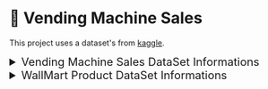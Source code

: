 # 🏪 Vending Machine Sales

This project uses a dataset's from [kaggle](https://www.kaggle.com/).

<details>
  <summary style="font-size: 20px;"> Vending Machine Sales DataSet Informations</summary>

<br>

- [Vending Machine Sales](https://www.kaggle.com/datasets/awesomeasingh/vending-machine-sales)


|Status|Represents if the machine data is successfully processed|
|:---:|:---:|
|Device ID|Unique electronic identifier ( also called as ePort) for the vending machine. A machine is allocated a unique ePrt * device|
|Location|Indicates location of the vending machine|
|Machine|User-friendly machine name|
|Product|Product vended from the machine|
|Category| Carbonated / Food / Non-carbonated / Water|
|Transaction| Unique identifier for every transaction|
|TransDate | The Date & time of transaction|
|Type | Type of transaction ( Cash / Credit )|
|RCoil | Coil # used to vend the product|
|RPrice | Price of the Product|
|RQty | Quantity sold. This is usually one but machines can be configured to sell more items in a single transaction|
|MCoil | Mapped coil # used to vend the product ( from toucan )|
|MPrice | Mapped price of the Product|
|MQty | Mapped quantity sold. This is usually one but machines can be configured to sell more items in a single transaction|
|LineTotal | Total sale per transaction|
|TransTotal | Represents total of all transactions that will show up on the Credit Card. A user could vend a drink for $3 and a snack for $1.5 making a total of $4.50|
|Prcd Date | Date when the transaction was processed by SeedLive ( an entity that is used to aggregate all transactions electronically )|

</details>

<details>
  <summary style="font-size: 20px;">WallMart Product DataSet Informations</summary>

<br>

[WallMart Product](https://www.kaggle.com/code/waleedgul/price-of-product-wallmart/data)


|Column name|Description|Type|
|:---:|:---:|:---:|
|SHIPPING_LOCATION| The location where the product is shipped from. |String|
|DEPARTMENT| The department in which the product is categorized. |String|
|CATEGORY| The category in which the product is categorized. |String|
|SUBCATEGORY| The subcategory in which the product is categorized. |String|
|BREADCRUMBS| The breadcrumbs for the product. |String|
|SKU| The SKU for the product. |String|
|PRODUCT_URL| The URL for the product. |String|
|PRODUCT_NAME| The name of the product.|String|
|BRAND| The brand of the product. |String|
|PRICE_RETAIL| The retail price of the product. |Float|
|PRICE_CURRENT| The current price of the product. |Float|
|PRODUCT_SIZE| The size of the product. |String|
|PROMOTION| The promotion for the product. |String|
|RunDate| The date on which the data was collected. |Date|
</details>